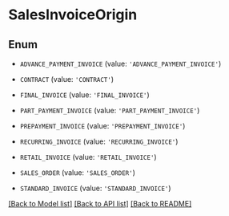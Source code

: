 # SalesInvoiceOrigin


## Enum

* `ADVANCE_PAYMENT_INVOICE` (value: `'ADVANCE_PAYMENT_INVOICE'`)

* `CONTRACT` (value: `'CONTRACT'`)

* `FINAL_INVOICE` (value: `'FINAL_INVOICE'`)

* `PART_PAYMENT_INVOICE` (value: `'PART_PAYMENT_INVOICE'`)

* `PREPAYMENT_INVOICE` (value: `'PREPAYMENT_INVOICE'`)

* `RECURRING_INVOICE` (value: `'RECURRING_INVOICE'`)

* `RETAIL_INVOICE` (value: `'RETAIL_INVOICE'`)

* `SALES_ORDER` (value: `'SALES_ORDER'`)

* `STANDARD_INVOICE` (value: `'STANDARD_INVOICE'`)

[[Back to Model list]](../README.md#documentation-for-models) [[Back to API list]](../README.md#documentation-for-api-endpoints) [[Back to README]](../README.md)


